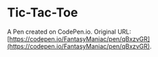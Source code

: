 # Tic-Tac-Toe

A Pen created on CodePen.io. Original URL: [https://codepen.io/FantasyManiac/pen/qBxzvGR](https://codepen.io/FantasyManiac/pen/qBxzvGR).

